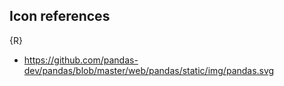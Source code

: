 ## Icon references

{R}

* https://github.com/pandas-dev/pandas/blob/master/web/pandas/static/img/pandas.svg